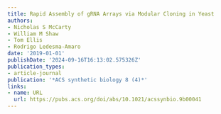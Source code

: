 ```yaml
---
title: Rapid Assembly of gRNA Arrays via Modular Cloning in Yeast
authors:
- Nicholas S McCarty
- William M Shaw
- Tom Ellis
- Rodrigo Ledesma-Amaro
date: '2019-01-01'
publishDate: '2024-09-16T16:13:02.575326Z'
publication_types:
- article-journal
publication: '*ACS synthetic biology 8 (4)*'
links:
- name: URL
  url: https://pubs.acs.org/doi/abs/10.1021/acssynbio.9b00041
---
```

